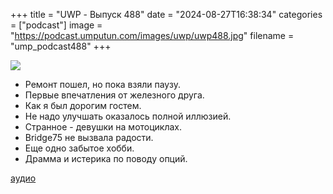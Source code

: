 
+++
title = "UWP - Выпуск 488"
date = "2024-08-27T16:38:34"
categories = ["podcast"]
image = "https://podcast.umputun.com/images/uwp/uwp488.jpg"
filename = "ump_podcast488"
+++

![](https://podcast.umputun.com/images/uwp/uwp488.jpg)

- Ремонт пошел, но пока взяли паузу.
- Первые впечатления от железного друга.
- Как я был дорогим гостем.
- Не надо улучшать оказалось полной иллюзией.
- Странное - девушки на мотоциклах.
- Bridge75 не вызвала радости.
- Еще одно забытое хобби.
- Драмма и истерика по поводу опций.

  
[аудио](https://podcast.umputun.com/media/ump_podcast488.mp3)
<audio src="https://podcast.umputun.com/media/ump_podcast488.mp3" preload="none"></audio>
